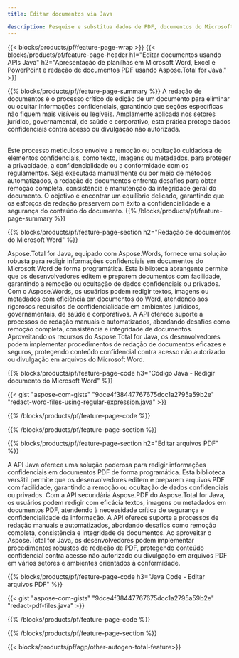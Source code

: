 ```yaml
---
title: Editar documentos via Java 

description: Pesquise e substitua dados de PDF, documentos do Microsoft Word, planilhas do Excel e apresentações do PowerPoint por meio do seu aplicativo Java.
---
```


{{< blocks/products/pf/feature-page-wrap >}}
{{< blocks/products/pf/feature-page-header h1="Editar documentos usando APIs Java" h2="Apresentação de planilhas em Microsoft Word, Excel e PowerPoint e redação de documentos PDF usando Aspose.Total for Java." >}}

{{% blocks/products/pf/feature-page-summary %}}
A redação de documentos é o processo crítico de edição de um documento para eliminar ou ocultar informações confidenciais, garantindo que seções específicas não fiquem mais visíveis ou legíveis. Amplamente aplicada nos setores jurídico, governamental, de saúde e corporativo, esta prática protege dados confidenciais contra acesso ou divulgação não autorizada.<br /><br />

Este processo meticuloso envolve a remoção ou ocultação cuidadosa de elementos confidenciais, como texto, imagens ou metadados, para proteger a privacidade, a confidencialidade ou a conformidade com os regulamentos. Seja executada manualmente ou por meio de métodos automatizados, a redação de documentos enfrenta desafios para obter remoção completa, consistência e manutenção da integridade geral do documento. O objetivo é encontrar um equilíbrio delicado, garantindo que os esforços de redação preservem com êxito a confidencialidade e a segurança do conteúdo do documento.
{{% /blocks/products/pf/feature-page-summary  %}}

{{% blocks/products/pf/feature-page-section  h2="Redação de documentos do Microsoft Word" %}}

Aspose.Total for Java, equipado com Aspose.Words, fornece uma solução robusta para redigir informações confidenciais em documentos do Microsoft Word de forma programática. Esta biblioteca abrangente permite que os desenvolvedores editem e preparem documentos com facilidade, garantindo a remoção ou ocultação de dados confidenciais ou privados. Com o Aspose.Words, os usuários podem redigir textos, imagens ou metadados com eficiência em documentos do Word, atendendo aos rigorosos requisitos de confidencialidade em ambientes jurídicos, governamentais, de saúde e corporativos. A API oferece suporte a processos de redação manuais e automatizados, abordando desafios como remoção completa, consistência e integridade de documentos. Aproveitando os recursos do Aspose.Total for Java, os desenvolvedores podem implementar procedimentos de redação de documentos eficazes e seguros, protegendo conteúdo confidencial contra acesso não autorizado ou divulgação em arquivos do Microsoft Word.

{{% blocks/products/pf/feature-page-code h3="Código Java - Redigir documento do Microsoft Word" %}}

{{< gist "aspose-com-gists" "9dce4f38447767675dcc1a2795a59b2e" "redact-word-files-using-regular-expression.java" >}}

{{% /blocks/products/pf/feature-page-code  %}}

{{% /blocks/products/pf/feature-page-section %}}

{{% blocks/products/pf/feature-page-section  h2="Editar arquivos PDF" %}}

A API Java oferece uma solução poderosa para redigir informações confidenciais em documentos PDF de forma programática. Esta biblioteca versátil permite que os desenvolvedores editem e preparem arquivos PDF com facilidade, garantindo a remoção ou ocultação de dados confidenciais ou privados. Com a API secundária Aspose.PDF do Aspose.Total for Java, os usuários podem redigir com eficácia textos, imagens ou metadados em documentos PDF, atendendo à necessidade crítica de segurança e confidencialidade da informação. A API oferece suporte a processos de redação manuais e automatizados, abordando desafios como remoção completa, consistência e integridade de documentos. Ao aproveitar o Aspose.Total for Java, os desenvolvedores podem implementar procedimentos robustos de redação de PDF, protegendo conteúdo confidencial contra acesso não autorizado ou divulgação em arquivos PDF em vários setores e ambientes orientados à conformidade.

{{% blocks/products/pf/feature-page-code h3="Java Code - Editar arquivos PDF" %}}

{{< gist "aspose-com-gists" "9dce4f38447767675dcc1a2795a59b2e" "redact-pdf-files.java" >}}

{{% /blocks/products/pf/feature-page-code  %}}

{{% /blocks/products/pf/feature-page-section %}}

{{< blocks/products/pf/agp/other-autogen-total-feature>}}